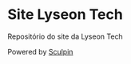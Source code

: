 # Site Lyseon Tech

Repositório do site da Lyseon Tech

Powered by [Sculpin](https://github.com/sculpin/sculpin)
